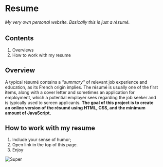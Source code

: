 # Resume
###### My very own personal website. Basically this is just a résumé.

## Contents
1. Overviews
1. How to work with my resume

## Overview
A typical résumé contains a _"summary"_ of relevant job experience and education, as its French origin implies. The résumé is usually one of the first items, along with a cover letter and sometimes an application for employment, which a potential employer sees regarding the job seeker and is typically used to screen applicants. 
**The goal of this project is to create an online version of the résumé using HTML, CSS, and the minimum amount of JavaScript.**

## How to work with my resume
1. Include your sense of humor;
1. Open link in the top of this page.
1. Enjoy

![Super](http://cdn.shopify.com/s/files/1/0008/1274/4765/products/Superman_Art_Master_front_Single_Front_a03c31a3-9f63-454e-b153-510c0bc657cb.png?v=1551884933)